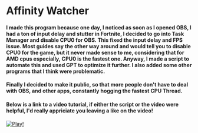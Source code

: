 # **Affinity Watcher**

#### I made this program because one day, I noticed as soon as I opened OBS, I had a ton of input delay and stutter in Fortnite, I decided to go into Task Manager and disable CPU0 for OBS. This fixed the input delay and FPS issue. Most guides say the other way around and would tell you to disable CPU0 for the game, but it never made sense to me, considering that for AMD cpus especially, CPU0 is the fastest one. Anyway, I made a script to automate this and used GPT to optimize it further. I also added some other programs that I think were problematic.

#### Finally I decided to make it public, so that more people don't have to deal with OBS, and other apps, constantly hogging the fastest CPU Thread.

#### Below is a link to a video tutorial, if either the script or the video were helpful, I'd really appriciate you leaving a like on the video!
[![Play!](https://img.youtube.com/vi/AJhbWn8LmY8/maxresdefault.jpg)](https://www.youtube.com/watch?v=AJhbWn8LmY8)
